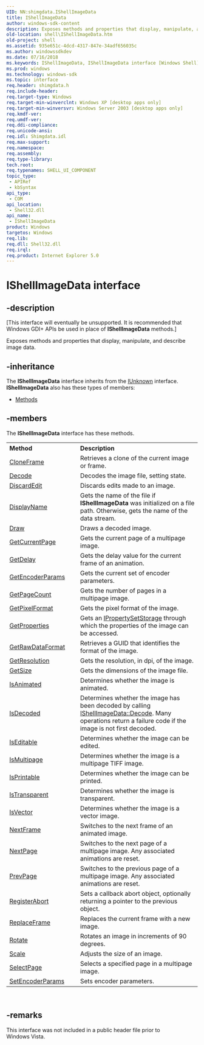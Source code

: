 ```yaml
---
UID: NN:shimgdata.IShellImageData
title: IShellImageData
author: windows-sdk-content
description: Exposes methods and properties that display, manipulate, and describe image data.
old-location: shell\IShellImageData.htm
old-project: shell
ms.assetid: 935e651c-4dcd-4317-847e-34adf656035c
ms.author: windowssdkdev
ms.date: 07/16/2018
ms.keywords: IShellImageData, IShellImageData interface [Windows Shell], IShellImageData interface [Windows Shell],described, _shell_IShellImageData, shell.IShellImageData, shimgdata/IShellImageData
ms.prod: windows
ms.technology: windows-sdk
ms.topic: interface
req.header: shimgdata.h
req.include-header: 
req.target-type: Windows
req.target-min-winverclnt: Windows XP [desktop apps only]
req.target-min-winversvr: Windows Server 2003 [desktop apps only]
req.kmdf-ver: 
req.umdf-ver: 
req.ddi-compliance: 
req.unicode-ansi: 
req.idl: Shimgdata.idl
req.max-support: 
req.namespace: 
req.assembly: 
req.type-library: 
tech.root: 
req.typenames: SHELL_UI_COMPONENT
topic_type:
 - APIRef
 - kbSyntax
api_type:
 - COM
api_location:
 - Shell32.dll
api_name:
 - IShellImageData
product: Windows
targetos: Windows
req.lib: 
req.dll: Shell32.dll
req.irql: 
req.product: Internet Explorer 5.0
---
```


# IShellImageData interface


## -description


<p class="CCE_Message">[This interface will eventually be unsupported. It is recommended that Windows GDI+ APIs be used in place of <b>IShellImageData</b> methods.]

Exposes methods and properties that display, manipulate, and describe image data.


## -inheritance

The <b xmlns:loc="http://microsoft.com/wdcml/l10n">IShellImageData</b> interface inherits from the <a href="https://msdn.microsoft.com/33f1d79a-33fc-4ce5-a372-e08bda378332">IUnknown</a> interface. <b>IShellImageData</b> also has these types of members:
<ul>
<li><a href="https://docs.microsoft.com/">Methods</a></li>
</ul>

## -members

The <b>IShellImageData</b> interface has these methods.
<table class="members" id="memberListMethods">
<tr>
<th align="left" width="37%">Method</th>
<th align="left" width="63%">Description</th>
</tr>
<tr data="declared;">
<td align="left" width="37%">
<a href="https://msdn.microsoft.com/220d307a-7969-443c-963b-80132509ad8b">CloneFrame</a>
</td>
<td align="left" width="63%">
Retrieves a clone of the current image or frame.

</td>
</tr>
<tr data="declared;">
<td align="left" width="37%">
<a href="https://msdn.microsoft.com/954424d6-cb90-46c1-a850-4e1113dfe2e4">Decode</a>
</td>
<td align="left" width="63%">
Decodes the image file, setting state.

</td>
</tr>
<tr data="declared;">
<td align="left" width="37%">
<a href="https://msdn.microsoft.com/9bd16fa1-530d-46c7-bd1b-4ec9bf596881">DiscardEdit</a>
</td>
<td align="left" width="63%">
Discards edits made to an image.

</td>
</tr>
<tr data="declared;">
<td align="left" width="37%">
<a href="https://msdn.microsoft.com/library/windows/hardware/hh965535">DisplayName</a>
</td>
<td align="left" width="63%">
Gets the name of the file if <b>IShellImageData</b> was initialized on a file path. Otherwise, gets the name of the data stream.

</td>
</tr>
<tr data="declared;">
<td align="left" width="37%">
<a href="https://msdn.microsoft.com/35989c3b-15b9-4503-a883-99df730b2a80">Draw</a>
</td>
<td align="left" width="63%">
Draws a decoded image.

</td>
</tr>
<tr data="declared;">
<td align="left" width="37%">
<a href="https://msdn.microsoft.com/75489f7f-1ec5-471c-bc45-c8f480b0fa99">GetCurrentPage</a>
</td>
<td align="left" width="63%">
Gets the current page of a multipage image.

</td>
</tr>
<tr data="declared;">
<td align="left" width="37%">
<a href="https://msdn.microsoft.com/b5815771-7c96-4431-bc43-a5e620bd1d2f">GetDelay</a>
</td>
<td align="left" width="63%">
Gets the delay value for the current frame of an animation.

</td>
</tr>
<tr data="declared;">
<td align="left" width="37%">
<a href="https://msdn.microsoft.com/9b664d0f-7bb7-4cdd-8c0c-2ca80faaa764">GetEncoderParams</a>
</td>
<td align="left" width="63%">
Gets the current set of encoder parameters.

</td>
</tr>
<tr data="declared;">
<td align="left" width="37%">
<a href="https://msdn.microsoft.com/5967a167-2cd5-4662-b624-e136c0092118">GetPageCount</a>
</td>
<td align="left" width="63%">
Gets the number of pages in a multipage image.

</td>
</tr>
<tr data="declared;">
<td align="left" width="37%">
<a href="https://msdn.microsoft.com/43520cdd-66f1-4c75-bcec-7631de4f96c3">GetPixelFormat</a>
</td>
<td align="left" width="63%">
Gets the pixel format of the image.

</td>
</tr>
<tr data="declared;">
<td align="left" width="37%">
<a href="https://msdn.microsoft.com/library/windows/hardware/jj991811">GetProperties</a>
</td>
<td align="left" width="63%">
Gets an <a href="https://msdn.microsoft.com/0ea3e1e0-c135-4138-81e4-f72412fc3128">IPropertySetStorage</a> through which the properties of the image can be accessed.

</td>
</tr>
<tr data="declared;">
<td align="left" width="37%">
<a href="https://msdn.microsoft.com/c09c6833-501d-4f27-9d59-3ca9aed9d0d1">GetRawDataFormat</a>
</td>
<td align="left" width="63%">
Retrieves a GUID that identifies the format of the image.

</td>
</tr>
<tr data="declared;">
<td align="left" width="37%">
<a href="https://msdn.microsoft.com/9e3c3e0f-010b-4d7d-a8fa-178a808687f8">GetResolution</a>
</td>
<td align="left" width="63%">
Gets the resolution, in dpi, of the image.

</td>
</tr>
<tr data="declared;">
<td align="left" width="37%">
<a href="https://msdn.microsoft.com/50294d95-801d-4cd6-94ae-8b48c68af50f">GetSize</a>
</td>
<td align="left" width="63%">
Gets the dimensions of the image file.

</td>
</tr>
<tr data="declared;">
<td align="left" width="37%">
<a href="https://msdn.microsoft.com/b5b36862-5beb-4702-a5b3-feb70dc5e1ef">IsAnimated</a>
</td>
<td align="left" width="63%">
Determines whether the image is animated.

</td>
</tr>
<tr data="declared;">
<td align="left" width="37%">
<a href="https://msdn.microsoft.com/f02dbf35-4dc7-4750-978d-b703338514df">IsDecoded</a>
</td>
<td align="left" width="63%">
Determines whether the image has been decoded by calling <a href="https://msdn.microsoft.com/954424d6-cb90-46c1-a850-4e1113dfe2e4">IShellImageData::Decode</a>. Many operations return a failure code if the image is not first decoded.

</td>
</tr>
<tr data="declared;">
<td align="left" width="37%">
<a href="https://msdn.microsoft.com/81dbb486-0b35-44ff-9aa2-2e449995591e">IsEditable</a>
</td>
<td align="left" width="63%">
Determines whether the image can be edited.

</td>
</tr>
<tr data="declared;">
<td align="left" width="37%">
<a href="https://msdn.microsoft.com/a9c86f0e-5237-432c-a2bb-4054a23d707e">IsMultipage</a>
</td>
<td align="left" width="63%">
Determines whether the image is a multipage TIFF image.

</td>
</tr>
<tr data="declared;">
<td align="left" width="37%">
<a href="https://msdn.microsoft.com/5c50e919-cb5b-4332-bc17-ad24f31cf680">IsPrintable</a>
</td>
<td align="left" width="63%">
Determines whether the image can be printed.

</td>
</tr>
<tr data="declared;">
<td align="left" width="37%">
<a href="https://msdn.microsoft.com/613d2c01-47d5-41c3-8dba-5b1e1feabdf3">IsTransparent</a>
</td>
<td align="left" width="63%">
Determines whether the image is transparent.

</td>
</tr>
<tr data="declared;">
<td align="left" width="37%">
<a href="https://msdn.microsoft.com/a4099bc4-c831-4a4e-a3f6-932570dc8029">IsVector</a>
</td>
<td align="left" width="63%">
Determines whether the image is a vector image.

</td>
</tr>
<tr data="declared;">
<td align="left" width="37%">
<a href="https://msdn.microsoft.com/b797539e-7766-4da7-864f-401c7c2ff082">NextFrame</a>
</td>
<td align="left" width="63%">
Switches to the next frame of an animated image.

</td>
</tr>
<tr data="declared;">
<td align="left" width="37%">
<a href="https://msdn.microsoft.com/19a2680a-f435-45c9-9573-e32f3cfdd090">NextPage</a>
</td>
<td align="left" width="63%">
Switches to the next page of a multipage image. Any associated animations are reset.

</td>
</tr>
<tr data="declared;">
<td align="left" width="37%">
<a href="https://msdn.microsoft.com/d3a4f07e-a1c0-4180-a02c-12eaebaaf1d2">PrevPage</a>
</td>
<td align="left" width="63%">
Switches to the previous page of a multipage image. Any associated animations are reset.

</td>
</tr>
<tr data="declared;">
<td align="left" width="37%">
<a href="https://msdn.microsoft.com/21ea1f3b-3b8a-4a92-a1fb-c19f0e97a407">RegisterAbort</a>
</td>
<td align="left" width="63%">
Sets a callback abort object, optionally returning a pointer to the previous object.

</td>
</tr>
<tr data="declared;">
<td align="left" width="37%">
<a href="https://msdn.microsoft.com/f066c503-4512-46db-be50-016996b92668">ReplaceFrame</a>
</td>
<td align="left" width="63%">
Replaces the current frame with a new image.

</td>
</tr>
<tr data="declared;">
<td align="left" width="37%">
<a href="https://msdn.microsoft.com/42fd8596-e130-4029-bf3c-67199e8dd804">Rotate</a>
</td>
<td align="left" width="63%">
Rotates an image in increments of 90 degrees.

</td>
</tr>
<tr data="declared;">
<td align="left" width="37%">
<a href="https://msdn.microsoft.com/ebcc9cc1-b6ee-4fb9-9125-54d6a9ee9434">Scale</a>
</td>
<td align="left" width="63%">
Adjusts the size of an image.

</td>
</tr>
<tr data="declared;">
<td align="left" width="37%">
<a href="https://msdn.microsoft.com/bc852087-59f7-4c84-861a-e270a6ecf840">SelectPage</a>
</td>
<td align="left" width="63%">
Selects a specified page in a multipage image.

</td>
</tr>
<tr data="declared;">
<td align="left" width="37%">
<a href="https://msdn.microsoft.com/20a5b0ab-5dcb-4ea9-9c15-d7c1e6c2c6be">SetEncoderParams</a>
</td>
<td align="left" width="63%">
Sets encoder parameters.

</td>
</tr>
</table> 


## -remarks



This interface was not included in a public header file prior to Windows Vista.



